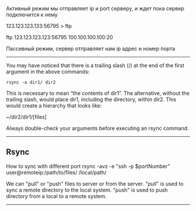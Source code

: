 Активный режим мы отправляет ip и port серверу, и ждет пока сервер подключится к
нему

123.123.123.133:56795 > ftp 

ftp 123.123.123.123:56795  100.100.100.100:20

Пассивный режим, сервер отправляет нам ip адрес и номер порта

---

You may have noticed that there is a trailing slash (/) at the end of the first
argument in the above commands:

    rsync -a dir1/ dir2

This is necessary to mean “the contents of dir1”. The alternative, without the
trailing slash, would place dir1, including the directory, within dir2. This
would create a hierarchy that looks like:

~/dir2/dir1/[files]

Always double-check your arguments before executing an rsync command. 

---

## Rsync

How to sync with different port
rsync -avz -e "ssh -p $portNumber" user@remoteip:/path/to/files/ /local/path/

We can "pull" or "push" files to server or from the server. "pull" is used to
sync a remote directory to the local system. "push" is used to push directory
from a local to a remote system.

---












